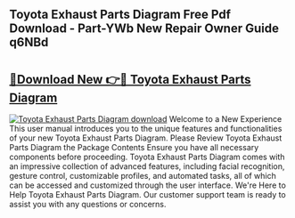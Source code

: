 ## Toyota Exhaust Parts Diagram Free Pdf Download - Part-YWb New Repair Owner Guide q6NBd

# <h2><a href="http://dfko1cx.blite.top/?on=Toyota+Exhaust+Parts+Diagram">🔗Download New 👉🔴 Toyota Exhaust Parts Diagram</a></h2>

[![Toyota Exhaust Parts Diagram download](https://i.imgur.com/lujVjoI.png)](http://dfko1cx.blite.top/?on=Toyota+Exhaust+Parts+Diagram)
Welcome to a New Experience This user manual introduces you to the unique features and functionalities of your new Toyota Exhaust Parts Diagram. Please Review Toyota Exhaust Parts Diagram the Package Contents Ensure you have all necessary components before proceeding. Toyota Exhaust Parts Diagram comes with an impressive collection of advanced features, including facial recognition, gesture control, customizable profiles, and automated tasks, all of which can be accessed and customized through the user interface. We're Here to Help Toyota Exhaust Parts Diagram. Our customer support team is ready to assist you with any questions or concerns.

